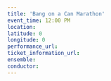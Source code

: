 ```yaml
---
title: 'Bang on a Can Marathon'
event_time: 12:00 PM
location: 
latitude: 0
longitude: 0
performance_url: 
ticket_information_url: 
ensemble: 
conductor: 
---
```

